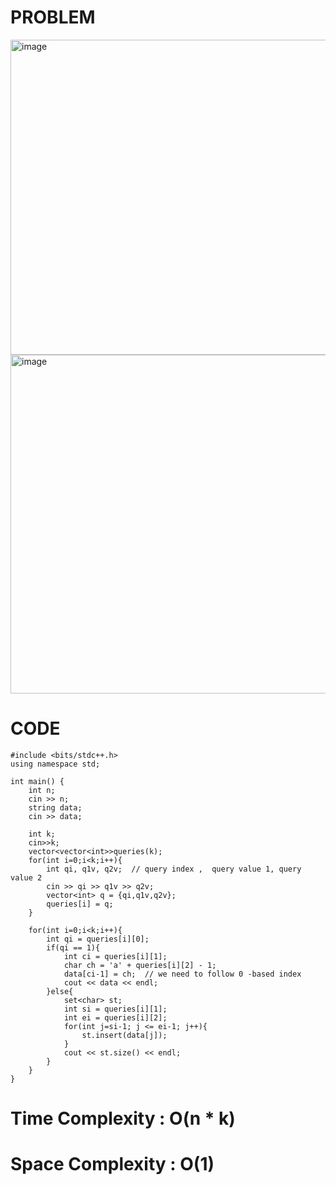 # PROBLEM
<img width="604" height="504" alt="image" src="https://github.com/user-attachments/assets/9e12336a-b520-4327-be42-4104595ba038" />
<img width="543" height="542" alt="image" src="https://github.com/user-attachments/assets/761d3ed6-7492-41e5-9462-8ae528572c8e" />


# CODE
```
#include <bits/stdc++.h>
using namespace std;

int main() {
	int n;
	cin >> n;
	string data;
	cin >> data;
	
	int k;
	cin>>k;
	vector<vector<int>>queries(k);
	for(int i=0;i<k;i++){
	    int qi, q1v, q2v;  // query index ,  query value 1, query value 2
	    cin >> qi >> q1v >> q2v;
	    vector<int> q = {qi,q1v,q2v};
	    queries[i] = q;
	}
	
	for(int i=0;i<k;i++){
	    int qi = queries[i][0];
	    if(qi == 1){
	        int ci = queries[i][1];
	        char ch = 'a' + queries[i][2] - 1;
	        data[ci-1] = ch;  // we need to follow 0 -based index
	        cout << data << endl;
	    }else{
	        set<char> st;
	        int si = queries[i][1];
	        int ei = queries[i][2];
	        for(int j=si-1; j <= ei-1; j++){
	            st.insert(data[j]);
	        }
	        cout << st.size() << endl;
	    }
	}
}

```
# Time Complexity : O(n * k)
# Space Complexity : O(1)
